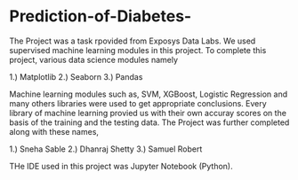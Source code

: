 # Prediction-of-Diabetes-

The Project was a task rpovided from Exposys Data Labs. We used supervised machine learning modules in this project. To complete this project, various data science modules namely

1.) Matplotlib
2.) Seaborn
3.) Pandas

Machine learning modules such as, SVM, XGBoost, Logistic Regression and many others libraries were used to get appropriate conclusions. Every library of machine learning provied us with their own accuray scores on the basis of the training and the testing data.
The Project was further completed along with these names,

1.) Sneha Sable
2.) Dhanraj Shetty
3.) Samuel Robert

THe IDE used in this project was Jupyter Notebook (Python).
